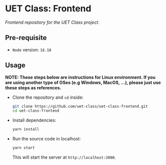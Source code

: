 # UET Class: Frontend

*Frontend repository for the UET Class project*.

## Pre-requisite

- `Node` version: `16.18`

## Usage

__NOTE: These steps below are instructions for Linux environment. If you are using another type of OSes (e.g Windows, MacOS, ...), please just use these steps as references.__

- Clone the repository and `cd` inside:
  ``` bash
  git clone https://github.com/uet-class/uet-class-frontend.git
  cd uet-class-frontend
  ```

- Install dependencies:
  ```bash
  yarn install
  ```

- Run the source code in localhost:
  ``` bash
  yarn start
  ```

  This will start the server at `http://localhost:3000`.